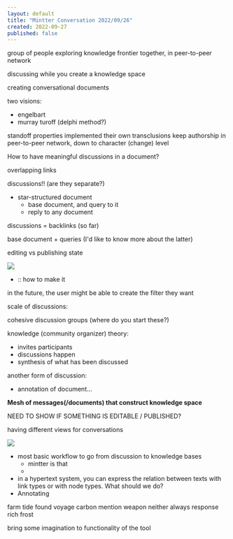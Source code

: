 ```yaml
---
layout: default
title: "Mintter Conversation 2022/09/26"
created: 2022-09-27
published: false
---
```


group of people exploring knowledge frontier together, in peer-to-peer network

discussing while you create a knowledge space 

creating conversational documents

two visions:
- engelbart
- murray turoff (delphi method?)

standoff properties
implemented their own
transclusions
keep authorship in peer-to-peer network, down to character (change) level

How to have meaningful discussions in a document?

overlapping links

discussions!! (are they separate?)
- star-structured document
	- base document, and query to it
	- reply to any document

discussions = backlinks (so far)

base document + queries (I'd like to know more about the latter)

editing vs publishing state

![](images/Screenshot%20from%202022-09-26%2015-50-39.png)

- :: how to make it

in the future, the user might be able to create the filter they want

scale of discussions:

cohesive discussion groups (where do you start these?)

knowledge (community organizer) theory:
- invites participants
- discussions happen
- synthesis of what has been discussed

another form of discussion:
- annotation of document...

**Mesh of messages(/documents) that construct knowledge space**

NEED TO SHOW IF SOMETHING IS EDITABLE / PUBLISHED?

having different views for conversations

![](images/Screenshot%20from%202022-09-26%2015-50-39.png)

- most basic workflow to go from discussion to knowledge bases
	- mintter is that
	- 
- in a hypertext system, you can express the relation between texts with link types or with node types. What should we do?
- Annotating 


farm tide found voyage carbon mention weapon neither always response rich frost


bring some imagination to functionality of the tool
